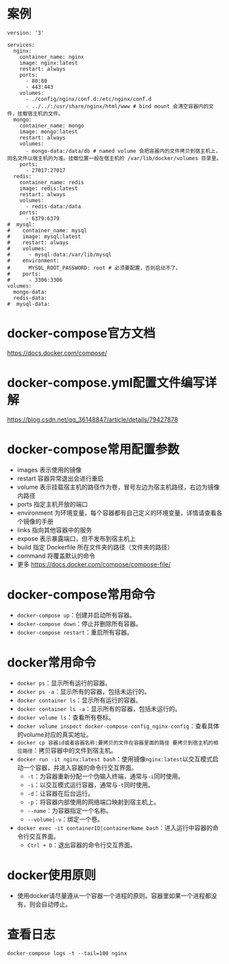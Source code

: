 # 案例
```
version: '3'

services:
  nginx:
    container_name: nginx
    image: nginx:latest
    restart: always
    ports:
      - 80:80
      - 443:443
    volumes:
      - ./config/nginx/conf.d:/etc/nginx/conf.d
      - ../../:/usr/share/nginx/html/www # bind mount 会清空容器内的文件，挂载宿主机的文件。
  mongo:
    container_name: mongo
    image: mongo:latest
    restart: always
    volumes:
      - mongo-data:/data/db # named volume 会把容器内的文件拷贝到宿主机上，同名文件以宿主机的为准。挂载位置一般在宿主机的 /var/lib/docker/volumes 目录里。
    ports:
      - 27017:27017
  redis:
    container_name: redis
    image: redis:latest
    restart: always
    volumes:
      - redis-data:/data
    ports:
      - 6379:6379
#  mysql:
#    container_name: mysql
#    image: mysql:latest
#    restart: always
#    volumes:
#      - mysql-data:/var/lib/mysql
#    environment:
#      MYSQL_ROOT_PASSWORD: root # 必须要配置，否则启动不了。
#    ports:
#      - 3306:3306
volumes:
  mongo-data:
  redis-data:
#  mysql-data:
```

# docker-compose官方文档
https://docs.docker.com/compose/
# docker-compose.yml配置文件编写详解
https://blog.csdn.net/qq_36148847/article/details/79427878

# docker-compose常用配置参数
* images 表示使用的镜像
* restart 容器异常退出会进行重启
* volume 表示挂载宿主机的路径作为卷，冒号左边为宿主机路径，右边为镜像内路径
* ports 指定主机开放的端口
* environment 为环境变量，每个容器都有自己定义的环境变量，详情请查看各个镜像的手册
* links 指向其他容器中的服务
* expose 表示暴露端口，但不发布到宿主机上
* build 指定 Dockerfile 所在文件夹的路径（文件夹的路径）
* command 将覆盖默认的命令
* 更多 https://docs.docker.com/compose/compose-file/

# docker-compose常用命令
* `docker-compose up`：创建并启动所有容器。
* `docker-compose down`：停止并删除所有容器。
* `docker-compose restart`：重启所有容器。

# docker常用命令
* `docker ps`：显示所有运行的容器。
* `docker ps -a`：显示所有的容器，包括未运行的。
* `docker container ls`：显示所有运行的容器。
* `docker container ls -a`：显示所有的容器，包括未运行的。
* `docker volume ls`：查看所有卷标。
* `docker volume inspect docker-compose-config_nginx-config`：查看具体的volume对应的真实地址。
* `docker cp 容器id或者容器名称:要拷贝的文件在容器里面的路径 要拷贝到宿主机的相应路径`：拷贝容器中的文件到宿主机。
* `docker run -it nginx:latest bash`：使用镜像`nginx:latest`以交互模式启动一个容器，并进入容器的命令行交互界面。
  - `-t`：为容器重新分配一个伪输入终端，通常与`-i`同时使用。
  - `-i`：以交互模式运行容器，通常与`-t`同时使用。
  - `-d`：让容器在后台运行。
  - `-p`：将容器内部使用的网络端口映射到宿主机上。
  - `--name`：为容器指定一个名称。
  - `--volume|-v`：绑定一个卷。
* `docker exec -it containerID|containerName bash`：进入运行中容器的命令行交互界面。
  - `Ctrl + D`：退出容器的命令行交互界面。

# docker使用原则
* 使用docker请尽量遵从一个容器一个进程的原则。容器里如果一个进程都没有，则会自动停止。

# 查看日志
`docker-compose logs -t --tail=100 nginx`
